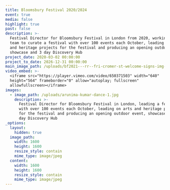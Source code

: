 ```yaml
---
title: Bloomsbury Festival 2020/2024
event: true
media: false
highlight: true
past: false
description: >-
  Festival Director for Bloomsbury Festival in London from 2020, working with a
  team to curate a festival with over 100 events each October, leading on arts
  and heritage projects for the festival and producing an opening outdoor event,
  showcase and 3 day Discovery Hub
project_date: 2020-03-02 00:00:00
project_to_date: 2026-12-31 00:00:00
main_image_path: /uploads/bf2021---rr--fri-cromer-st-welcome-signs-img-3586-2.jpg
video_embed: >-
  <iframe src="https://player.vimeo.com/video/650371503" width="640"
  height="564" frameborder="0" allow="autoplay; fullscreen"
  allowfullscreen></iframe>
images:
  - image_path: /uploads/arunima-kumar-dance-1.jpg
    description: >-
      Festival Director for Bloomsbury Festival in London, leading a festival
      with over 100 events each October, leading on arts and heritage projects
      for the festival and producing an opening outdoor event, showcase and 3
      day Discovery Hub
_options:
  layout:
    hidden: true
  image_path:
    width: 1600
    height: 1600
    resize_style: contain
    mime_type: image/jpeg
  content:
    width: 1600
    height: 1600
    resize_style: contain
    mime_type: image/jpeg
---
```


